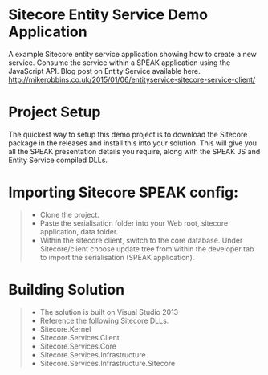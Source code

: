 Sitecore Entity Service Demo Application
===================

A example Sitecore entity service application showing how to create a new service. Consume the service within a SPEAK application using the JavaScript API. Blog post on Entity Service available here. <http://mikerobbins.co.uk/2015/01/06/entityservice-sitecore-service-client/>

Project Setup
===================


The quickest way to setup this demo project is to download the Sitecore package in the releases and install this into your solution. This will give you all the SPEAK presentation details you require, along with the SPEAK JS and Entity Service compiled DLLs.

# **Importing Sitecore SPEAK config:**

> - Clone the project.
> - Paste the serialisation folder into your Web root, sitecore application, data folder. 
> - Within the sitecore client, switch to the core database. Under Sitecore/client choose update tree from within the developer tab to import the serialisation (SPEAK application).  


# **Building Solution**

> - The solution is built on Visual Studio 2013
> - Reference the following Sitecore DLLs.
> - Sitecore.Kernel
> - Sitecore.Services.Client
> - Sitecore.Services.Core
> - Sitecore.Services.Infrastructure
> - Sitecore.Services.Infrastructure.Sitecore
